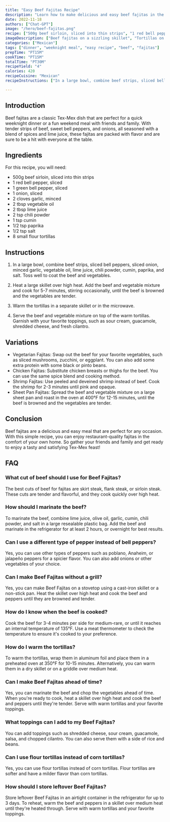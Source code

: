 ```yaml
---
title: "Easy Beef Fajitas Recipe"
description: "Learn how to make delicious and easy beef fajitas in the comfort of your own home with this simple recipe. Perfect for a quick weeknight dinner or a fun weekend meal with friends and family."
date: 2022-11-18
authors: ["Chat-GPT"]
image: "/hero/beef-fajitas.png"
recipe: ["500g beef sirloin, sliced into thin strips", "1 red bell pepper, sliced", "1 green bell pepper, sliced", "1 onion, sliced", "2 cloves garlic, minced", "2 tbsp vegetable oil", "2 tbsp lime juice", "2 tsp chili powder", "1 tsp cumin", "1/2 tsp paprika", "1/2 tsp salt", "8 small flour tortillas"]
imageDescription: ["Beef fajitas on a sizzling skillet", "Tortillas on a wooden cutting board", "Sliced bell peppers and onions on a plate", "A bowl of spices and minced garlic"]
categories: ["Mexican"]
tags: ["dinner", "weeknight meal", "easy recipe", "beef", "fajitas"]
prepTime: "PT15M"
cookTime: "PT15M"
totalTime: "PT30M"
recipeYield: "4"
calories: 420
recipeCuisine: "Mexican"
recipeInstructions: ["In a large bowl, combine beef strips, sliced bell peppers, sliced onion, minced garlic, vegetable oil, lime juice, chili powder, cumin, paprika, and salt. Toss well to coat the beef and vegetables.", "Heat a large skillet over high heat. Add the beef and vegetable mixture and cook for 5-7 minutes, stirring occasionally, until the beef is browned and the vegetables are tender.", "Warm the tortillas in a separate skillet or in the microwave.", "Serve the beef and vegetable mixture on top of the warm tortillas. Garnish with your favorite toppings, such as sour cream, guacamole, shredded cheese, and fresh cilantro."]

---
```


## Introduction

Beef fajitas are a classic Tex-Mex dish that are perfect for a quick weeknight dinner or a fun weekend meal with friends and family. With tender strips of beef, sweet bell peppers, and onions, all seasoned with a blend of spices and lime juice, these fajitas are packed with flavor and are sure to be a hit with everyone at the table.

## Ingredients

For this recipe, you will need:

- 500g beef sirloin, sliced into thin strips
- 1 red bell pepper, sliced
- 1 green bell pepper, sliced
- 1 onion, sliced
- 2 cloves garlic, minced
- 2 tbsp vegetable oil
- 2 tbsp lime juice
- 2 tsp chili powder
- 1 tsp cumin
- 1/2 tsp paprika
- 1/2 tsp salt
- 8 small flour tortillas

## Instructions

1. In a large bowl, combine beef strips, sliced bell peppers, sliced onion, minced garlic, vegetable oil, lime juice, chili powder, cumin, paprika, and salt. Toss well to coat the beef and vegetables.

2. Heat a large skillet over high heat. Add the beef and vegetable mixture and cook for 5-7 minutes, stirring occasionally, until the beef is browned and the vegetables are tender.

3. Warm the tortillas in a separate skillet or in the microwave.

4. Serve the beef and vegetable mixture on top of the warm tortillas. Garnish with your favorite toppings, such as sour cream, guacamole, shredded cheese, and fresh cilantro.

## Variations

- Vegetarian Fajitas: Swap out the beef for your favorite vegetables, such as sliced mushrooms, zucchini, or eggplant. You can also add some extra protein with some black or pinto beans.
- Chicken Fajitas: Substitute chicken breasts or thighs for the beef. You can use the same spice blend and cooking method.
- Shrimp Fajitas: Use peeled and deveined shrimp instead of beef. Cook the shrimp for 2-3 minutes until pink and opaque.
- Sheet Pan Fajitas: Spread the beef and vegetable mixture on a large sheet pan and roast in the oven at 400°F for 12-15 minutes, until the beef is browned and the vegetables are tender.

## Conclusion

Beef fajitas are a delicious and easy meal that are perfect for any occasion. With this simple recipe, you can enjoy restaurant-quality fajitas in the comfort of your own home. So gather your friends and family and get ready to enjoy a tasty and satisfying Tex-Mex feast!

## FAQ

### What cut of beef should I use for Beef Fajitas?

The best cuts of beef for fajitas are skirt steak, flank steak, or sirloin steak. These cuts are tender and flavorful, and they cook quickly over high heat.

### How should I marinate the beef?

To marinate the beef, combine lime juice, olive oil, garlic, cumin, chili powder, and salt in a large resealable plastic bag. Add the beef and marinate in the refrigerator for at least 2 hours, or overnight for best results.

### Can I use a different type of pepper instead of bell peppers?

Yes, you can use other types of peppers such as poblano, Anaheim, or jalapeño peppers for a spicier flavor. You can also add onions or other vegetables of your choice.

### Can I make Beef Fajitas without a grill?

Yes, you can make Beef Fajitas on a stovetop using a cast-iron skillet or a non-stick pan. Heat the skillet over high heat and cook the beef and peppers until they are browned and tender.

### How do I know when the beef is cooked?

Cook the beef for 3-4 minutes per side for medium-rare, or until it reaches an internal temperature of 135°F. Use a meat thermometer to check the temperature to ensure it's cooked to your preference.

### How do I warm the tortillas?

To warm the tortillas, wrap them in aluminum foil and place them in a preheated oven at 350°F for 10-15 minutes. Alternatively, you can warm them in a dry skillet or on a griddle over medium heat.

### Can I make Beef Fajitas ahead of time?

Yes, you can marinate the beef and chop the vegetables ahead of time. When you're ready to cook, heat a skillet over high heat and cook the beef and peppers until they're tender. Serve with warm tortillas and your favorite toppings.

### What toppings can I add to my Beef Fajitas?

You can add toppings such as shredded cheese, sour cream, guacamole, salsa, and chopped cilantro. You can also serve them with a side of rice and beans.

### Can I use flour tortillas instead of corn tortillas?

Yes, you can use flour tortillas instead of corn tortillas. Flour tortillas are softer and have a milder flavor than corn tortillas.

### How should I store leftover Beef Fajitas?

Store leftover Beef Fajitas in an airtight container in the refrigerator for up to 3 days. To reheat, warm the beef and peppers in a skillet over medium heat until they're heated through. Serve with warm tortillas and your favorite toppings.